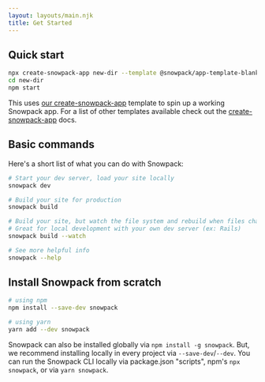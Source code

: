 ```yaml
---
layout: layouts/main.njk
title: Get Started
---
```


## Quick start

```bash
npx create-snowpack-app new-dir --template @snowpack/app-template-blank
cd new-dir
npm start
```

This uses [our create-snowpack-app](https://github.com/snowpackjs/snowpack/tree/master/create-snowpack-app/cli) template to spin up a working Snowpack app. For a list of other templates available check out the [create-snowpack-app](https://github.com/snowpackjs/snowpack/tree/master/create-snowpack-app/cli) docs.

## Basic commands

Here's a short list of what you can do with Snowpack:

```bash
# Start your dev server, load your site locally
snowpack dev

# Build your site for production
snowpack build

# Build your site, but watch the file system and rebuild when files change.
# Great for local development with your own dev server (ex: Rails)
snowpack build --watch

# See more helpful info
snowpack --help
```

## Install Snowpack from scratch

```bash
# using npm
npm install --save-dev snowpack

# using yarn
yarn add --dev snowpack
```

Snowpack can also be installed globally via `npm install -g snowpack`. But, we recommend installing locally in every project via `--save-dev`/`--dev`. You can run the Snowpack CLI locally via package.json "scripts", npm's `npx snowpack`, or via `yarn snowpack`.
